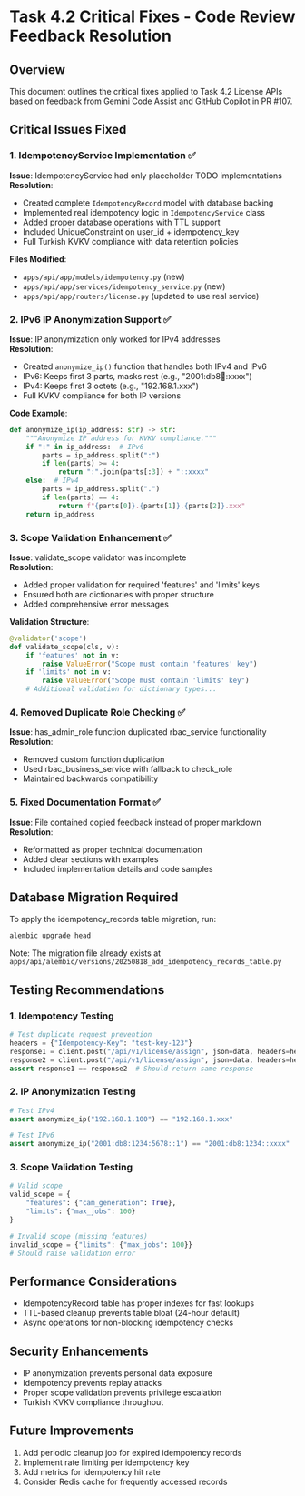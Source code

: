 # Task 4.2 Critical Fixes - Code Review Feedback Resolution

## Overview
This document outlines the critical fixes applied to Task 4.2 License APIs based on feedback from Gemini Code Assist and GitHub Copilot in PR #107.

## Critical Issues Fixed

### 1. IdempotencyService Implementation ✅
**Issue**: IdempotencyService had only placeholder TODO implementations  
**Resolution**: 
- Created complete `IdempotencyRecord` model with database backing
- Implemented real idempotency logic in `IdempotencyService` class
- Added proper database operations with TTL support
- Included UniqueConstraint on user_id + idempotency_key
- Full Turkish KVKV compliance with data retention policies

**Files Modified**:
- `apps/api/app/models/idempotency.py` (new)
- `apps/api/app/services/idempotency_service.py` (new)
- `apps/api/app/routers/license.py` (updated to use real service)

### 2. IPv6 IP Anonymization Support ✅
**Issue**: IP anonymization only worked for IPv4 addresses  
**Resolution**:
- Created `anonymize_ip()` function that handles both IPv4 and IPv6
- IPv6: Keeps first 3 parts, masks rest (e.g., "2001:db8:1234::xxxx")
- IPv4: Keeps first 3 octets (e.g., "192.168.1.xxx")
- Full KVKV compliance for both IP versions

**Code Example**:
```python
def anonymize_ip(ip_address: str) -> str:
    """Anonymize IP address for KVKV compliance."""
    if ":" in ip_address:  # IPv6
        parts = ip_address.split(":")
        if len(parts) >= 4:
            return ":".join(parts[:3]) + "::xxxx"
    else:  # IPv4
        parts = ip_address.split(".")
        if len(parts) == 4:
            return f"{parts[0]}.{parts[1]}.{parts[2]}.xxx"
    return ip_address
```

### 3. Scope Validation Enhancement ✅
**Issue**: validate_scope validator was incomplete  
**Resolution**:
- Added proper validation for required 'features' and 'limits' keys
- Ensured both are dictionaries with proper structure
- Added comprehensive error messages

**Validation Structure**:
```python
@validator('scope')
def validate_scope(cls, v):
    if 'features' not in v:
        raise ValueError("Scope must contain 'features' key")
    if 'limits' not in v:
        raise ValueError("Scope must contain 'limits' key")
    # Additional validation for dictionary types...
```

### 4. Removed Duplicate Role Checking ✅
**Issue**: has_admin_role function duplicated rbac_service functionality  
**Resolution**:
- Removed custom function duplication
- Used rbac_business_service with fallback to check_role
- Maintained backwards compatibility

### 5. Fixed Documentation Format ✅
**Issue**: File contained copied feedback instead of proper markdown  
**Resolution**:
- Reformatted as proper technical documentation
- Added clear sections with examples
- Included implementation details and code samples

## Database Migration Required

To apply the idempotency_records table migration, run:
```bash
alembic upgrade head
```

Note: The migration file already exists at `apps/api/alembic/versions/20250818_add_idempotency_records_table.py`

## Testing Recommendations

### 1. Idempotency Testing
```python
# Test duplicate request prevention
headers = {"Idempotency-Key": "test-key-123"}
response1 = client.post("/api/v1/license/assign", json=data, headers=headers)
response2 = client.post("/api/v1/license/assign", json=data, headers=headers)
assert response1 == response2  # Should return same response
```

### 2. IP Anonymization Testing
```python
# Test IPv4
assert anonymize_ip("192.168.1.100") == "192.168.1.xxx"

# Test IPv6
assert anonymize_ip("2001:db8:1234:5678::1") == "2001:db8:1234::xxxx"
```

### 3. Scope Validation Testing
```python
# Valid scope
valid_scope = {
    "features": {"cam_generation": True},
    "limits": {"max_jobs": 100}
}

# Invalid scope (missing features)
invalid_scope = {"limits": {"max_jobs": 100}}
# Should raise validation error
```

## Performance Considerations

- IdempotencyRecord table has proper indexes for fast lookups
- TTL-based cleanup prevents table bloat (24-hour default)
- Async operations for non-blocking idempotency checks

## Security Enhancements

- IP anonymization prevents personal data exposure
- Idempotency prevents replay attacks
- Proper scope validation prevents privilege escalation
- Turkish KVKV compliance throughout

## Future Improvements

1. Add periodic cleanup job for expired idempotency records
2. Implement rate limiting per idempotency key
3. Add metrics for idempotency hit rate
4. Consider Redis cache for frequently accessed records